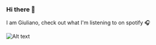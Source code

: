 ### Hi there 👋

I am Giuliano, check out what I'm listening to on spotify 🎧

![Alt text](https://spotify-recently-played-readme.vercel.app/api?user=rrr8vric87a0vfowq393byp2r)
